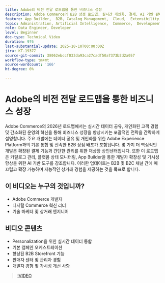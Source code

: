 ```yaml
---
title: Adobe의 비전 전달 로드맵을 통한 비즈니스 성장
description: Adobe Commerce의 B2B 상점 로드맵, 실시간 개인화, 결제, AI 기반 판매자 및 개발자 경험을 살펴보십시오.
feature: App Builder,  B2B, Catalog Management,  Cloud,  Extensibility, Observability, Payments, Personalization, Storefront, Saas
topic: Administration, Artificial Intelligence,  Commerce,  Development, Headless,  Performance, Personalization, Security
role: Data Engineer, Developer
level: Beginner
doc-type: Technical Video
duration: 976
last-substantial-update: 2025-10-10T00:00:00Z
jira: KT-19377
source-git-commit: 38062ebccf032da93ca27cadf50a7373b2d2a057
workflow-type: tm+mt
source-wordcount: '166'
ht-degree: 0%

---
```



# Adobe의 비전 전달 로드맵을 통한 비즈니스 성장

Adobe Commerce의 2026년 로드맵에서는 실시간 데이터 공유, 개인화된 고객 경험 및 간소화된 운영의 혁신을 통해 비즈니스 성장을 향상시키는 포괄적인 전략을 간략하게 설명합니다. 주요 개발에는 데이터 공유 및 개인화를 위한 Adobe Experience Platform과의 기본 통합 및 신속한 B2B 상점 배포가 포함됩니다. 몇 가지 더 핵심적인 개발은 확장된 결제 기능과 간단한 관리를 위한 재상장 상인센터입니다. 또한 이 로드맵은 카탈로그 관리, 플랫폼 상태 모니터링, App Builder을 통한 개발자 확장성 및 가시성 향상을 위한 AI 기반 도구를 강조합니다. 이러한 업데이트는 B2B 및 B2C 채널 간에 매끄럽고 확장 가능하며 지능적인 상거래 경험을 제공하는 것을 목표로 합니다.

## 이 비디오는 누구의 것입니까?

* Adobe Commerce 개발자
* 디지털 Commerce 혁신 리더
* 기술 마케터 및 상거래 엔지니어

## 비디오 콘텐츠

* Personalization을 위한 실시간 데이터 통합
* 기본 캠페인 오케스트레이션
* 향상된 B2B Storefront 기능
* 판매자 센터 및 관리자 경험
* 개발자 경험 및 가시성 개선 사항

>[!VIDEO](https://video.tv.adobe.com/v/3475695/?learn=on&enablevpops)